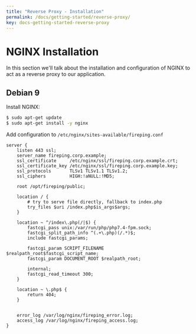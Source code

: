 ```yaml
---
title: "Reverse Proxy - Installation"
permalink: /docs/getting-started/reverse-proxy/
key: docs-getting-started-reverse-proxy
---
```


# NGINX Installation

In this section we'll talk about the installation and configuration of NGINX to act as a reverse proxy to our application.

## Debian 9

Install NGINX:

```bash
$ sudo apt-get update
$ sudo apt-get install -y nginx
``` 

Add configuration to `/etc/nginx/sites-available/fireping.conf`

```nginx
server {
    listen 443 ssl;
    server_name fireping.corp.example;
    ssl_certificate     /etc/nginx/ssl/fireping.corp.example.crt;
    ssl_certificate_key /etc/nginx/ssl/fireping.corp.example.key;
    ssl_protocols       TLSv1 TLSv1.1 TLSv1.2;
    ssl_ciphers         HIGH:!aNULL:!MD5;

    root /opt/fireping/public;

    location / {
        # try to serve file directly, fallback to index.php
        try_files $uri /index.php$is_args$args;
    }

    location ~ ^/index\.php(/|$) {
        fastcgi_pass unix:/var/run/php/php7.4-fpm.sock;
        fastcgi_split_path_info ^(.+\.php)(/.*)$;
        include fastcgi_params;

        fastcgi_param SCRIPT_FILENAME $realpath_root$fastcgi_script_name;
        fastcgi_param DOCUMENT_ROOT $realpath_root;

        internal;
        fastcgi_read_timeout 300;
    }

    location ~ \.php$ {
        return 404;
    }


    error_log /var/log/nginx/fireping_error.log;
    access_log /var/log/nginx/fireping_access.log;
}
```
